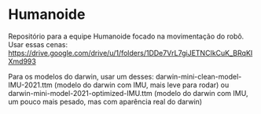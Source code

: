 # Humanoide
Repositório para a equipe Humanoide focado na movimentação do robô.
Usar essas cenas:
https://drive.google.com/drive/u/1/folders/1DDe7VrL7giJETNCIkCuK_BRqKIXmd993

Para os modelos do darwin, usar um desses: 
darwin-mini-clean-model-IMU-2021.ttm (modelo do darwin com IMU, mais leve para rodar) ou
darwin-mini-model-2021-optimized-IMU.ttm (modelo do darwin com IMU, um pouco mais pesado, mas com aparência real do darwin)
